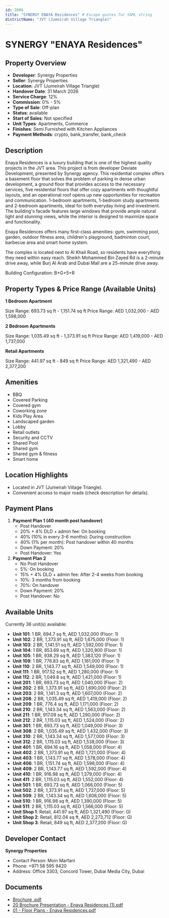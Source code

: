 ```yaml
---
id: 2086
title: "SYNERGY ENAYA Residences" # Escape quotes for YAML string
districtName: "JVT (Jumeirah Village Triangle)"
---
```


# SYNERGY "ENAYA Residences"

## Property Overview
- **Developer**: Synergy Properties
- **Seller**: Synergy Properties
- **Location**: JVT (Jumeirah Village Triangle)
- **Handover Date**: 31 March 2026
- **Service Charge**: 12%
- **Commission**: 0% - 5%
- **Type of Sale**: Off-plan
- **Status**: available
- **Start of Sales**: Not specified
- **Unit Types**: Apartments, Commerce
- **Finishes**: Semi Furnished with Kitchen Appliances
- **Payment Methods**: crypto, bank_transfer, bank_check

## Description
Enaya Residences is a luxury building that is one of the highest quality projects in the JVT area. This project is from developer Deviate Development, presented by Synergy agency. This residential complex offers a basement floor that solves the problem of parking in dense urban development, a ground floor that provides access to the necessary services, five residential floors that offer cozy apartments with thoughtful layouts, and an operational roof opens up new opportunities for recreation and communication. 1-bedroom apartments, 1-bedroom study apartments and 2-bedroom apartments, ideal for both everyday living and investment. The building's facade features large windows that provide ample natural light and stunning views, while the interior is designed to maximize space and functionality. 

Enaya Residences offers many first-class amenities: gym, swimming pool, garden, outdoor fitness area, children's playground, badminton court, barbecue area and smart home system.

The complex is located next to Al Khail Road, so residents have everything they need within easy reach. Sheikh Mohammed Bin Zayed Rd is a 2-minute drive away, while Burj Al Arab and Dubai Mall are a 25-minute drive away.

Building Configuration: B+G+5+R

## Property Types & Price Range (Available Units)
**1 Bedroom Apartment**

Size Range: 693.73 sq ft - 1,151.74 sq ft
Price Range: AED 1,032,000 - AED 1,598,000

**2 Bedroom Apartments**

Size Range: 1,035.49 sq ft - 1,373.91 sq ft
Price Range: AED 1,419,000 - AED 1,737,000

**Retail Apartments**

Size Range: 441.97 sq ft - 849 sq ft
Price Range: AED 1,321,490 - AED 2,377,200

## Amenities
- BBQ
- Covered Parking
- Covered gym
- Coworking zone
- Kids Play Area
- Landscaped garden
- Lobby
- Retail outlets
- Security and CCTV
- Shared Pool
- Shared gym
- Shared gym & fitness
- Smart home

## Location Highlights
- Located in JVT (Jumeirah Village Triangle).
- Convenient access to major roads (check description for details).

## Payment Plans
1. **Payment Plan 1 (40 month post handover)**
   - Post Handover
   - 20% + 4% DLD + admin fee: On booking
   - 40% (10% in every 3-6 months): During construction
   - 40% (1% per month): Post handover within 40 months
   - Down Payment: 20%
   - Post Handover: Yes
2. **Payment Plan 2**
   - No Post Handover
   - 5%: On booking
   - 15% + 4% DLD + admin fee: After 2-4 weeks from booking
   - 10%: 3 months from booking
   - 70%: On handover
   - Down Payment: 20%
   - Post Handover: No

## Available Units
Currently 36 unit(s) available:
- **Unit 101**: 1 BR, 694.7 sq ft, AED 1,032,000 (Floor: 1)
- **Unit 102**: 2 BR, 1,373.91 sq ft, AED 1,675,000 (Floor: 1)
- **Unit 103**: 2 BR, 1,141.51 sq ft, AED 1,592,000 (Floor: 1)
- **Unit 104**: 1 BR, 853.69 sq ft, AED 1,320,900 (Floor: 1)
- **Unit 105**: 1 BR, 938.29 sq ft, AED 1,383,120 (Floor: 1)
- **Unit 109**: 1 BR, 776.83 sq ft, AED 1,161,000 (Floor: 1)
- **Unit 110**: 2 BR, 1,143.77 sq ft, AED 1,549,000 (Floor: 1)
- **Unit 111**: 1 BR, 917.52 sq ft, AED 1,280,000 (Floor: 1)
- **Unit 112**: 2 BR, 1,049.8 sq ft, AED 1,421,000 (Floor: 1)
- **Unit 201**: 1 BR, 693.73 sq ft, AED 1,040,000 (Floor: 2)
- **Unit 202**: 2 BR, 1,373.91 sq ft, AED 1,690,000 (Floor: 2)
- **Unit 203**: 2 BR, 1,141.3 sq ft, AED 1,607,000 (Floor: 2)
- **Unit 208**: 2 BR, 1,035.49 sq ft, AED 1,419,000 (Floor: 2)
- **Unit 209**: 1 BR, 776.4 sq ft, AED 1,171,000 (Floor: 2)
- **Unit 210**: 2 BR, 1,143.34 sq ft, AED 1,563,000 (Floor: 2)
- **Unit 211**: 1 BR, 917.09 sq ft, AED 1,290,000 (Floor: 2)
- **Unit 212**: 2 BR, 1,115.03 sq ft, AED 1,524,000 (Floor: 2)
- **Unit 301**: 1 BR, 693.73 sq ft, AED 1,049,000 (Floor: 3)
- **Unit 308**: 2 BR, 1,035.49 sq ft, AED 1,432,000 (Floor: 3)
- **Unit 310**: 2 BR, 1,143.34 sq ft, AED 1,577,000 (Floor: 3)
- **Unit 312**: 2 BR, 1,115.03 sq ft, AED 1,538,000 (Floor: 3)
- **Unit 401**: 1 BR, 694.16 sq ft, AED 1,058,000 (Floor: 4)
- **Unit 402**: 2 BR, 1,373.91 sq ft, AED 1,721,000 (Floor: 4)
- **Unit 403**: 1 BR, 1,143.77 sq ft, AED 1,578,000 (Floor: 4)
- **Unit 406**: 1 BR, 1,151.74 sq ft, AED 1,598,000 (Floor: 4)
- **Unit 409**: 2 BR, 1,143.77 sq ft, AED 1,592,000 (Floor: 4)
- **Unit 410**: 1 BR, 916.98 sq ft, AED 1,379,000 (Floor: 4)
- **Unit 411**: 2 BR, 1,115.03 sq ft, AED 1,552,000 (Floor: 4)
- **Unit 501**: 1 BR, 693.73 sq ft, AED 1,066,000 (Floor: 5)
- **Unit 502**: 2 BR, 1,373.91 sq ft, AED 1,737,000 (Floor: 5)
- **Unit 509**: 2 BR, 1,143.34 sq ft, AED 1,606,000 (Floor: 5)
- **Unit 510**: 1 BR, 916.98 sq ft, AED 1,390,000 (Floor: 5)
- **Unit 511**: 2 BR, 1,115.03 sq ft, AED 1,566,000 (Floor: 5)
- **Unit Shop 1**: Retail, 441.97 sq ft, AED 1,321,490 (Floor: G)
- **Unit Shop 2**: Retail, 812.04 sq ft, AED 2,273,712 (Floor: G)
- **Unit Shop 3**: Retail, 849 sq ft, AED 2,377,200 (Floor: G)

## Developer Contact
**Synergy Properties**
- Contact Person: Moin Marfani
- Phone: +971 58 595 9420
- Address: Office 3303, Concord Tower, Dubai Media City, Dubai

## Documents
- [Brochure .pdf](https://cdn.geniemap.net/2024/05/30/8T53HYdGChC1ShYbsOWhk3CVXHtkWxHYJtXTFth7.pdf)
- [20 Brochure Presentation - Enaya Residences (1).pdf](https://cdn.geniemap.net/2024/08/13/tBMoNQCzKoCkQcdPZrfHTsR5fRZIxgrShtzuoaCN.pdf)
- [01 - Floor Plans - Enaya Residences.pdf](https://cdn.geniemap.net/2024/08/13/sdS55G7bVpqsPK5sJLqpnM8WIV0DwKtaHiZv1kRa.pdf)
